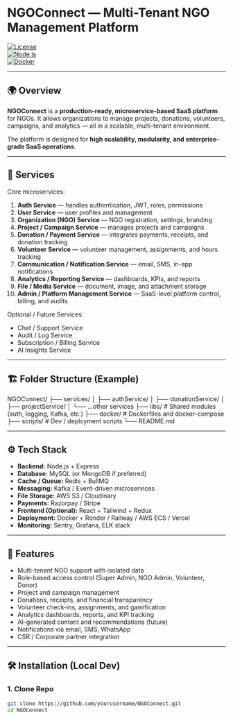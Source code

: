 # NGOConnect — Multi-Tenant NGO Management Platform

[![License](https://img.shields.io/badge/license-MIT-blue.svg)](LICENSE)  
[![Node.js](https://img.shields.io/badge/Node.js-%3E=18-brightgreen)](https://nodejs.org/)  
[![Docker](https://img.shields.io/badge/Docker-%3E=20-blue)](https://www.docker.com/)

---

## 🌍 Overview
**NGOConnect** is a **production-ready, microservice-based SaaS platform** for NGOs. It allows organizations to manage projects, donations, volunteers, campaigns, and analytics — all in a scalable, multi-tenant environment.

The platform is designed for **high scalability, modularity, and enterprise-grade SaaS operations**.

---

## 🧩 Services

Core microservices:

1. **Auth Service** — handles authentication, JWT, roles, permissions  
2. **User Service** — user profiles and management  
3. **Organization (NGO) Service** — NGO registration, settings, branding  
4. **Project / Campaign Service** — manages projects and campaigns  
5. **Donation / Payment Service** — integrates payments, receipts, and donation tracking  
6. **Volunteer Service** — volunteer management, assignments, and hours tracking  
7. **Communication / Notification Service** — email, SMS, in-app notifications  
8. **Analytics / Reporting Service** — dashboards, KPIs, and reports  
9. **File / Media Service** — document, image, and attachment storage  
10. **Admin / Platform Management Service** — SaaS-level platform control, billing, and audits  

Optional / Future Services:

- Chat / Support Service  
- Audit / Log Service  
- Subscription / Billing Service  
- AI Insights Service  

---

## 🏗 Folder Structure (Example)

NGOConnect/
├── services/
│ ├── authService/
│ ├── donationService/
│ ├── projectService/
│ └── ...other services
├── libs/ # Shared modules (auth, logging, Kafka, etc.)
├── docker/ # Dockerfiles and docker-compose
├── scripts/ # Dev / deployment scripts
└── README.md



---

## ⚙️ Tech Stack

- **Backend:** Node.js + Express  
- **Database:** MySQL (or MongoDB if preferred)  
- **Cache / Queue:** Redis + BullMQ  
- **Messaging:** Kafka / Event-driven microservices  
- **File Storage:** AWS S3 / Cloudinary  
- **Payments:** Razorpay / Stripe  
- **Frontend (Optional):** React + Tailwind + Redux  
- **Deployment:** Docker + Render / Railway / AWS ECS / Vercel  
- **Monitoring:** Sentry, Grafana, ELK stack  
---

## 🚀 Features

- Multi-tenant NGO support with isolated data  
- Role-based access control (Super Admin, NGO Admin, Volunteer, Donor)  
- Project and campaign management  
- Donations, receipts, and financial transparency  
- Volunteer check-ins, assignments, and gamification  
- Analytics dashboards, reports, and KPI tracking  
- AI-generated content and recommendations (future)  
- Notifications via email, SMS, WhatsApp  
- CSR / Corporate partner integration  

---

## 🛠 Installation (Local Dev)

### 1. Clone Repo
```bash
git clone https://github.com/yourusername/NGOConnect.git
cd NGOConnect
